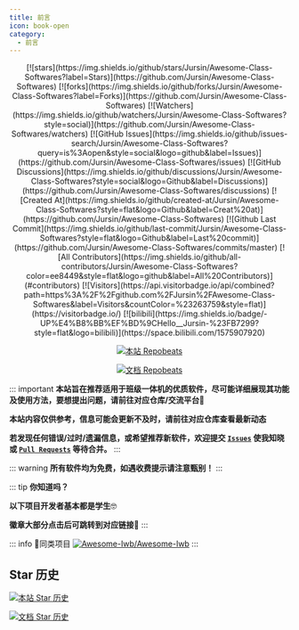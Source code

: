 ```yaml
---
title: 前言
icon: book-open
category:
  - 前言
---
```


<div align="center">
[![stars](https://img.shields.io/github/stars/Jursin/Awesome-Class-Softwares?label=Stars)](https://github.com/Jursin/Awesome-Class-Softwares) [![forks](https://img.shields.io/github/forks/Jursin/Awesome-Class-Softwares?label=Forks)](https://github.com/Jursin/Awesome-Class-Softwares) [![Watchers](https://img.shields.io/github/watchers/Jursin/Awesome-Class-Softwares?style=social)](https://github.com/Jursin/Awesome-Class-Softwares/watchers) [![GitHub Issues](https://img.shields.io/github/issues-search/Jursin/Awesome-Class-Softwares?query=is%3Aopen&style=social&logo=github&label=Issues)](https://github.com/Jursin/Awesome-Class-Softwares/issues) [![GitHub Discussions](https://img.shields.io/github/discussions/Jursin/Awesome-Class-Softwares?style=social&logo=Github&label=Discussions)](https://github.com/Jursin/Awesome-Class-Softwares/discussions) [![Created At](https://img.shields.io/github/created-at/Jursin/Awesome-Class-Softwares?style=flat&logo=Github&label=Creat%20at)](https://github.com/Jursin/Awesome-Class-Softwares) [![Github Last Commit](https://img.shields.io/github/last-commit/Jursin/Awesome-Class-Softwares?style=flat&logo=Github&label=Last%20commit)](https://github.com/Jursin/Awesome-Class-Softwares/commits/master) [![All Contributors](https://img.shields.io/github/all-contributors/Jursin/Awesome-Class-Softwares?color=ee8449&style=flat&logo=github&label=All%20Contributors)](#contributors) [![Visitors](https://api.visitorbadge.io/api/combined?path=https%3A%2F%2Fgithub.com%2FJursin%2FAwesome-Class-Softwares&label=Visitors&countColor=%23263759&style=flat)](https://visitorbadge.io/) [![bilibili](https://img.shields.io/badge/-UP%E4%B8%BB%EF%BD%9CHello__Jursin-%23FB7299?style=flat&logo=bilibili)](https://space.bilibili.com/1575907920)

[![本站 Repobeats](https://repobeats.axiom.co/api/embed/f6ac7e38279ff5cd0551fadf7b4a2f39f520b6e3.svg "本站 Repobeats analytics image")](https://repobeats.axiom.co/)

[![文档 Repobeats](https://repobeats.axiom.co/api/embed/6143732bb42daf7aa015c9f6e993d0e8fbd98913.svg "文档 Repobeats analytics image")](https://repobeats.axiom.co/)
</div>

::: important
**本站旨在推荐适用于班级一体机的优质软件，尽可能详细展现其功能及使用方法，要想提出问题，请前往对应仓库/交流平台**🔗

**本站内容仅供参考，信息可能会更新不及时，请前往对应仓库查看最新动态**

**若发现任何错误/过时/遗漏信息，或希望推荐新软件，欢迎提交 [`Issues`](https://github.com/Jursin/Awesome-Class-Softwares/issues) 使我知晓或 [`Pull Requests`](https://github.com/Jursin/Awesome-Class-Softwares/pulls) 等待合并。**
:::

::: warning
**所有软件均为免费，如遇收费提示请注意甄别！**
:::

::: tip
**你知道吗？**

**以下项目开发者基本都是学生**🤓

**徽章大部分点击后可跳转到对应链接**🔗
:::

::: info 👋同类项目
[![Awesome-Iwb/Awesome-Iwb](https://github-readme-stats.vercel.app/api/pin/?username=Awesome-Iwb&repo=Awesome-Iwb&show_owner=true)](https://github.com/Awesome-Iwb/Awesome-Iwb)
:::

## Star 历史
[![本站 Star 历史](https://starchart.cc/Jursin/Awesome-Class-Softwares-Web.svg?variant=adaptive)](https://starchart.cc/Jursin/Awesome-Class-Softwares-Web)

[![文档 Star 历史](https://starchart.cc/Jursin/Awesome-Class-Softwares.svg?variant=adaptive)](https://starchart.cc/Jursin/Awesome-Class-Softwares)
